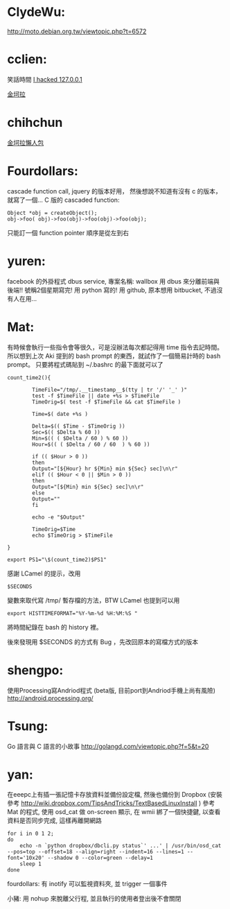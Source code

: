 # ClydeWu:

<http://moto.debian.org.tw/viewtopic.php?t=6572>  

# cclien:

笑話時間
[I hacked 127.0.0.1](http://moto.debian.org.tw/viewtopic.php?t=6572)

[金坷拉](http://www.youtube.com/results?search_query=%E9%87%91%E5%9D%B7%E6%8B%89&search_type=&aq=f)
# chihchun

[金坷拉懶人包](http://dreamyeh.pixnet.net/blog/post/25532446)

# Fourdollars:

cascade function call, jquery 的版本好用，
然後想說不知道有沒有 c 的版本，就寫了一個...
C 版的 cascaded function:


    Object *obj = createObject();
    obj->foo( obj)->foo(obj)->foo(obj)->foo(obj);


只能訂一個 function pointer 
順序是從左到右

# yuren:

facebook 的外掛程式
dbus service, 
專案名稱: wallbox 
用 dbus 來分離前端與後端!!
號稱2個星期寫完!
用 python 寫的!
用 github, 原本想用 bitbucket, 不過沒有人在用...

# Mat:

有時候會執行一些指令會等很久，可是沒辦法每次都記得用 time 指令去記時間。
所以想到上次 Aki 提到的 bash prompt 的東西，就試作了一個簡易計時的 bash prompt。
只要將程式碼貼到 ~/.bashrc 的最下面就可以了


    count_time2(){
    
            TimeFile="/tmp/.__timestamp__$(tty | tr '/' '_' )"
            test -f $TimeFile || date +%s > $TimeFile
            TimeOrig=$( test -f $TimeFile && cat $TimeFile )
    
            Time=$( date +%s )
    
            Delta=$(( $Time - $TimeOrig ))
            Sec=$(( $Delta % 60 ))
            Min=$(( ( $Delta / 60 ) % 60 ))
            Hour=$(( ( $Delta / 60 / 60  ) % 60 ))
    
            if (( $Hour > 0 ))
            then
            Output="[${Hour} hr ${Min} min ${Sec} sec]\n\r"
            elif (( $Hour < 0 || $Min > 0 ))
            then
            Output="[${Min} min ${Sec} sec]\n\r"
            else
            Output=""
            fi
    
            echo -e "$Output"
    
            TimeOrig=$Time
            echo $TimeOrig > $TimeFile
    
    }
    
    export PS1="\$(count_time2)$PS1"


感謝 LCamel 的提示，改用

    $SECONDS
 變數來取代寫 /tmp/ 暫存檔的方法，BTW LCamel 也提到可以用

    export HISTTIMEFORMAT="%Y-%m-%d %H:%M:%S "

將時間紀錄在 bash 的 history 裡。

後來發現用 $SECONDS 的方式有 Bug ，先改回原本的寫檔方式的版本


# shengpo:

使用Processing寫Andriod程式 (beta版, 目前port到Andriod手機上尚有風險)
<http://android.processing.org/>  

# Tsung:

Go 語言與 C 語言的小故事
<http://golangd.com/viewtopic.php?f=5&t=20>  

# yan:

在eeepc上有插一張記憶卡存放資料並備份設定檔, 然後也備份到 Dropbox (安裝參考 <http://wiki.dropbox.com/TipsAndTricks/TextBasedLinuxInstall>  )
參考 Mat 的程式, 使用 osd_cat 做 on-screen 顯示, 在 wmii 綁了一個快捷鍵, 以查看資料是否同步完成, 這樣再離開網路 


    for i in 0 1 2;
    do
    	echo -n `python dropbox/dbcli.py status`' ...' | /usr/bin/osd_cat --pos=top --offset=18 --align=right --indent=16 --lines=1 --font='10x20' --shadow 0 --color=green --delay=1
    	sleep 1
    done


fourdollars: 有 inotify 可以監視資料夾, 並 trigger 一個事件

小豬: 用 nohup 來脫離父行程, 並且執行的使用者登出後不會關閉